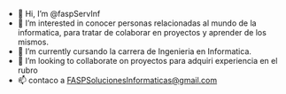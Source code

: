 - 👋 Hi, I’m @faspServInf
- 👀 I’m interested in conocer personas  relacionadas al mundo de la informatica, para  tratar de colaborar en proyectos y aprender de los mismos.
- 🌱 I’m currently  cursando la carrera de Ingenieria en Informatica.
- 💞️ I’m looking to collaborate on  proyectos para adquiri experiencia en el rubro
- 📫 contaco a FASPSolucionesInformaticas@gmail.com 

<!---
faspServInf/faspServInf is a ✨ special ✨ repository because its `README.md` (this file) appears on your GitHub profile.
You can click the Preview link to take a look at your changes.
--->
